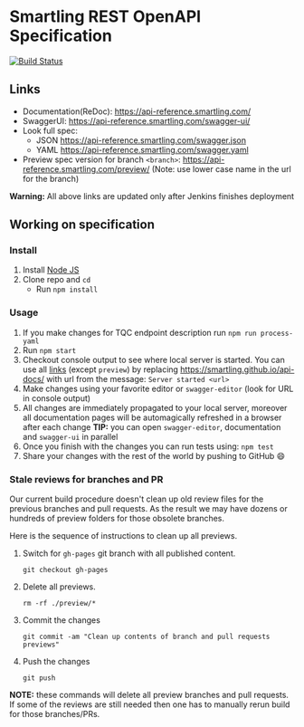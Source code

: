 # Smartling REST OpenAPI Specification
[![Build Status](http://jenkins.data.dev.smartling.net/job/api-docs/)](http://jenkins.data.dev.smartling.net/job/api-docs/)

## Links

- Documentation(ReDoc): https://api-reference.smartling.com/
- SwaggerUI: https://api-reference.smartling.com/swagger-ui/
- Look full spec:
    + JSON https://api-reference.smartling.com/swagger.json
    + YAML https://api-reference.smartling.com/swagger.yaml
- Preview spec version for branch `<branch>`: https://api-reference.smartling.com/preview/<branch>
  (Note: use lower case name in the url for the branch)
  
**Warning:** All above links are updated only after Jenkins finishes deployment

## Working on specification
### Install

1. Install [Node JS](https://nodejs.org/)
2. Clone repo and `cd`
    + Run `npm install`

### Usage
1. If you make changes for TQC endpoint description run `npm run process-yaml`
2. Run `npm start`
3. Checkout console output to see where local server is started. You can use all [links](#links) (except `preview`) by replacing https://smartling.github.io/api-docs/ with url from the message: `Server started <url>`
4. Make changes using your favorite editor or `swagger-editor` (look for URL in console output)
5. All changes are immediately propagated to your local server, moreover all documentation pages will be automagically refreshed in a browser after each change
**TIP:** you can open `swagger-editor`, documentation and `swagger-ui` in parallel
6. Once you finish with the changes you can run tests using: `npm test`
7. Share your changes with the rest of the world by pushing to GitHub :smile:

### Stale reviews for branches and PR
Our current build procedure doesn't clean up old review files for the previous branches and pull requests. As the result
we may have dozens or hundreds of preview folders for those obsolete branches.

Here is the sequence of instructions to clean up all previews.

1. Switch for `gh-pages` git branch with all published content.

   `git checkout gh-pages`


2. Delete all previews.

   `rm -rf ./preview/*`


3. Commit the changes

   `git commit -am "Clean up contents of branch and pull requests previews"`


4. Push the changes

   `git push`

**NOTE:** these commands will delete all preview branches and pull requests. If some of the reviews are still needed
then one has to manually rerun build for those branches/PRs.

